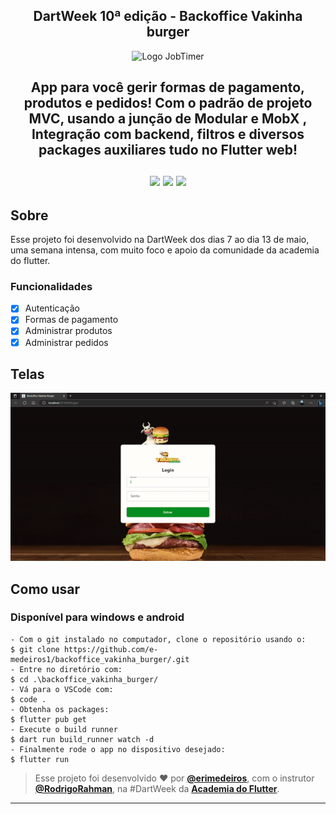 <h2 align="center"> DartWeek 10ª edição - Backoffice Vakinha burger </h2>  

<p align="center">
      <img src="https://github.com/e-medeiros1/backoffice_vakinha_burger/assets/73318684/45a2d23e-f9ab-4760-a829-c2f8c1459b12" width="150" alt="Logo JobTimer"/>

<h2 align="center"> App para você gerir formas de pagamento, produtos e pedidos! Com o padrão de projeto MVC, usando a junção de  Modular e MobX , Integração com backend, filtros e diversos packages auxiliares tudo no Flutter web! </br></br> 

<img src="https://img.shields.io/badge/dart-C.svg?style=for-the-badge&logo=dart&color=152030">
<img src="https://img.shields.io/badge/flutter-C.svg?style=for-the-badge&logo=flutter&color=0468D7"> 
<img src="https://img.shields.io/badge/Visual%20Studio%20Code-%23323330.svg?style=for-the-badge&logo=visual-studio-code&logoColor=FFFFFF&color=2F74C0">   </h2>

<h2> Sobre </h2>
<p >
  Esse projeto foi desenvolvido na DartWeek dos dias 7 ao dia 13 de maio, uma semana intensa, com muito foco e apoio da comunidade da academia do flutter.
</p>  

### Funcionalidades

- [x] Autenticação
- [x] Formas de pagamento
- [x] Administrar produtos
- [x] Administrar pedidos

<h2> Telas </h2>  

![](https://github.com/e-medeiros1/backoffice_vakinha_burger/blob/master/video_presentation.gif)







<h2> Como usar </h2>
<h3> Disponível para windows e android </h3>

   ```
   - Com o git instalado no computador, clone o repositório usando o:
   $ git clone https://github.com/e-medeiros1/backoffice_vakinha_burger/.git
   - Entre no diretório com:
   $ cd .\backoffice_vakinha_burger/
   - Vá para o VSCode com: 
   $ code .
   - Obtenha os packages:
   $ flutter pub get
   - Execute o build runner
   $ dart run build_runner watch -d
   - Finalmente rode o app no dispositivo desejado:
   $ flutter run  
   ```





   
   >Esse projeto foi desenvolvido ❤️ por **[@erimedeiros](https://www.linkedin.com/in/erimedeiros/)**, com o instrutor **[@RodrigoRahman](https://www.linkedin.com/in/rodrigo-rahman/)**, na #DartWeek da **[Academia do Flutter](http://academiadoflutter.com.br)**.<br> 

   ---
  

